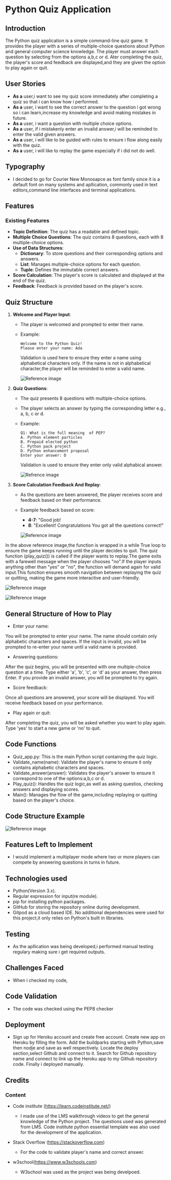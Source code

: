 
# Python Quiz Application

## Introduction
The Python quiz application  is a simple command-line quiz game. It provides the player with a series of multiple-choice questions about Python and general computer science knowledge. The player must answer each question by selecting from  the options a,b,c or d. Ater completing the quiz, the player's score and feedback are displayed,and they are given the option to play again or quit.

## User Stories

- **As a** user,i want to see my quiz score immediately after completing a quiz so that i can know how i performed.
- **As a** user, i want to see the correct answer to the question i got wrong so i can learn,increase my knowledge and avoid making mistakes in future.
- **As a** user, i want a question with multiple choice options.
- **As a** user, if i mistakenly enter an invalid answer,i will be reminded to enter the valid given answers.
- **As a** user, i will like to be guided with rules to ensure i flow along easily with the quiz.
- **As a** user, i will like to replay the game especially if i did not do well.
## Typography

* I decided to go for Courier New Monosapce as font family since it is a default font on many systems and apllication, commonly used in text editors,command line interfaces and terminal applications.


## Features
### Existing Features

- **Topic Definition**: The quiz has a readable and defined topic.
- **Multiple Choice Questions**: The quiz contains 8 questions, each with 8 multiple-choice options.
- **Use of Data Structures**:
  - **Dictionary**: To store questions and their corresponding options and answers.
  - **List**:  Manages multiple-choice options for each question.
  - **Tuple**: Defines the immutable correct answers.
- **Score Calculation**: The player's score is calculated and displayed at the end of the quiz.
- **Feedback**: Feedback is provided based on the player's score.

## Quiz Structure

1. **Welcome and Player Input**:
    - The player is welcomed and prompted to enter their name.
    - Example:
      ```
      Welcome to the Python Quiz!
      Please enter your name: Ada
      ```
      Validation is used here to ensure they enter a name using alphabetical characters only. If the name is not in alphabetical character,the player will be reminded to enter a valid name.
     
      ![Reference image](/images/screenshot8.png)


2. **Quiz Questions**:
    - The quiz presents 8 questions with multiple-choice options.
    - The player selects an answer by typing the corresponding letter e.g., a, b, c or d.
    - Example:
      ```
      Q1: What is the full meaning  of PEP?
      A. Python element particles
      B. Prepaid elected python
      C. Python pack project
      D. Python enhancement proposal
      Enter your answer: D
      ```
      Validation is used to ensure they enter only valid alphabical answer.

      ![Refrence image](/images/screenshot1.png)

3. **Score Calculation Feedback And Replay**:
    - As the questions are been answered, the player receives  score and feedback based on their performance.
    - Example feedback based on score:
      - **4-7**: "Good job! 
      - **8**: "Excellent! Congratulations You got all the questions correct!"

      ![Reference image](/images/screenshot14.png)

  In the above reference image,the function is wrapped in a while True loop to ensure the game keeps running until the player decides to quit.
  The quiz function (play_quiz()) is called if the player wants to replay.The game exits with a farewell message when the player chooses "no".If the player inputs anything other than "yes" or "no", the function will demand again for valid input.This function ensures smooth navigation between replaying the quiz or quitting, making the game more interactive and user-friendly.

  ![Reference image](/images/screenshot13.png)

  ![Reference image](/images/screenshot16.png)

  ## General Structure of How to Play
  * Enter your name:

You will be prompted to enter your name. The name should contain only alphabetic characters and spaces.
If the input is invalid, you will be prompted to re-enter your name until a valid name is provided.
  * Answering questions:

After the quiz begins, you will be presented with one multiple-choice question at a time.
Type either 'a', 'b', 'c', or 'd' as your answer, then press Enter.
If you provide an invalid answer, you will be prompted to try again.
  * Score feedback:

Once all questions are answered, your score will be displayed. You will receive feedback based on your performance.
  * Play again or quit:

After completing the quiz, you will be asked whether you want to play again.
Type 'yes' to start a new game or 'no' to quit.

## Code Functions
* Quiz_app.py: This is the main Python script containing the quiz logic.
* Validate_name(name): Validate the player's name to ensure it only contains alphabetic characters and spaces.
* Validate_answer(answer): Validates the player's answer to ensure it correspond to one of the options:a,b,c or d.
* Play_quiz(): Handles the quiz logic,as well as asking questios, checking answers and displaying scores.
* Main(): Manages the flow of the game,including replaying or quitting based on the player's choice.

## Code Structure Example

![Reference image](/images/screenshot15.png)

## Features Left to Implement
* I would implement a multiplayer mode where two or more players can compete by answering questions in turns in future.


## Technologies used

* Python(Version 3.x).
* Regular expression for input(re module).
* pip for installing python packages.
* GitHub for storing the repository online during development.
* Gitpod as a cloud based IDE.
No additional dependencies were used for this project,it only relies on Python's built in libraries.
## Testing

* As the apllication was being developed,i performed manual testing regulary making sure i get required outputs.

## Challenges Faced
* When i checked my code,



## Code Validation
* The code was checked using the PEP8 checker

## Deployment

  * Sign up for Heroku account and create free account. Create new app on Heroku by filling the form. Add the buildparks starting with Python,save then nodje and save as well respectively. Locate the deploy section,select Github and connect to it. Search for Github repository name and connect to link up the Heroku app to my Github repository code. Finally i deployed manually.
       
## Credits
### Content 

- Code institute (https://learn.codeinstitute.net/) 
  * I made use of the LMS walkthrough videos to get the general knowledge of the Python project. The questions used was generated from LMS. Code institute python essential template was also used for the development of the application.

- Stack Overflow (https://stackoverflow.com)
  * For the code to validate player's name and correct answer.

- w3school(https://www.w3schools.com)
  * W3school was used as the project was being develpoed.


        
